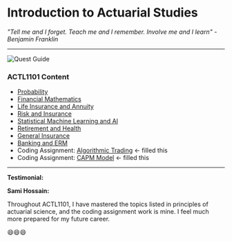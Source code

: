 # Introduction to Actuarial Studies 

_"Tell me and I forget. Teach me and I remember. Involve me and I learn" - Benjamin Franklin_

---
![Quest Guide](quest.jpg)

### ACTL1101 Content

* [Probability](probability.md)
* [Financial Mathematics](financial_math.md)
* [Life Insurance and Annuity](life.md)
* [Risk and Insurance](risk.md)
* [Statistical Machine Learning and AI](statsml.md)
* [Retirement and Health](super.md)
* [General Insurance](general.md)
* [Banking and ERM](banking.md)
* Coding Assignment: [Algorithmic Trading](algotrading.md) <- filled this
* Coding Assignment: [CAPM Model](capm.md) <- filled this

---
**Testimonial:**

**Sami Hossain:**

Throughout ACTL1101, I have mastered the topics listed in principles of actuarial science, and the coding assignment work is mine. I feel much more prepared for my future career.

😄😄😄
